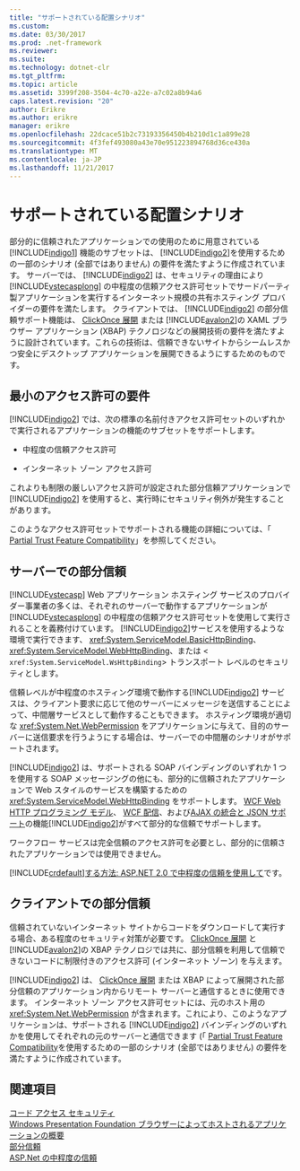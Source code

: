 ```yaml
---
title: "サポートされている配置シナリオ"
ms.custom: 
ms.date: 03/30/2017
ms.prod: .net-framework
ms.reviewer: 
ms.suite: 
ms.technology: dotnet-clr
ms.tgt_pltfrm: 
ms.topic: article
ms.assetid: 3399f208-3504-4c70-a22e-a7c02a8b94a6
caps.latest.revision: "20"
author: Erikre
ms.author: erikre
manager: erikre
ms.openlocfilehash: 22dcace51b2c73193356450b4b210d1c1a899e28
ms.sourcegitcommit: 4f3fef493080a43e70e951223894768d36ce430a
ms.translationtype: MT
ms.contentlocale: ja-JP
ms.lasthandoff: 11/21/2017
---
```

# <a name="supported-deployment-scenarios"></a>サポートされている配置シナリオ
部分的に信頼されたアプリケーションでの使用のために用意されている [!INCLUDE[indigo1](../../../../includes/indigo1-md.md)] 機能のサブセットは、 [!INCLUDE[indigo2](../../../../includes/indigo2-md.md)]を使用するための一部のシナリオ (全部ではありません) の要件を満たすように作成されています。 サーバーでは、 [!INCLUDE[indigo2](../../../../includes/indigo2-md.md)] は、セキュリティの理由により [!INCLUDE[vstecasplong](../../../../includes/vstecasplong-md.md)] の中程度の信頼アクセス許可セットでサードパーティ製アプリケーションを実行するインターネット規模の共有ホスティング プロバイダーの要件を満たします。 クライアントでは、 [!INCLUDE[indigo2](../../../../includes/indigo2-md.md)] の部分信頼サポート機能は、 [ClickOnce 展開](http://go.microsoft.com/fwlink/?LinkId=83712) または [!INCLUDE[avalon2](../../../../includes/avalon2-md.md)]の XAML ブラウザー アプリケーション (XBAP) テクノロジなどの展開技術の要件を満たすように設計されています。これらの技術は、信頼できないサイトからシームレスかつ安全にデスクトップ アプリケーションを展開できるようにするためのものです。  
  
## <a name="minimum-permission-requirements"></a>最小のアクセス許可の要件  
 [!INCLUDE[indigo2](../../../../includes/indigo2-md.md)] では、次の標準の名前付きアクセス許可セットのいずれかで実行されるアプリケーションの機能のサブセットをサポートします。  
  
-   中程度の信頼アクセス許可  
  
-   インターネット ゾーン アクセス許可  
  
 これよりも制限の厳しいアクセス許可が設定された部分信頼アプリケーションで [!INCLUDE[indigo2](../../../../includes/indigo2-md.md)] を使用すると、実行時にセキュリティ例外が発生することがあります。  
  
 このようなアクセス許可セットでサポートされる機能の詳細については、「 [Partial Trust Feature Compatibility](../../../../docs/framework/wcf/feature-details/partial-trust-feature-compatibility.md)」を参照してください。  
  
## <a name="partial-trust-on-the-server"></a>サーバーでの部分信頼  
 [!INCLUDE[vstecasp](../../../../includes/vstecasp-md.md)] Web アプリケーション ホスティング サービスのプロバイダー事業者の多くは、それぞれのサーバーで動作するアプリケーションが [!INCLUDE[vstecasplong](../../../../includes/vstecasplong-md.md)] の中程度の信頼アクセス許可セットを使用して実行されることを義務付けています。 [!INCLUDE[indigo2](../../../../includes/indigo2-md.md)]サービスを使用するような環境で実行できます、 <xref:System.ServiceModel.BasicHttpBinding>、 <xref:System.ServiceModel.WebHttpBinding>、または <<!--zz xref:System.ServiceModel.WsHttpBinding --> `xref:System.ServiceModel.WsHttpBinding`> トランスポート レベルのセキュリティとします。  
  
 信頼レベルが中程度のホスティング環境で動作する[!INCLUDE[indigo2](../../../../includes/indigo2-md.md)] サービスは、クライアント要求に応じて他のサーバーにメッセージを送信することによって、中間層サービスとして動作することもできます。 ホスティング環境が適切な <xref:System.Net.WebPermission> をアプリケーションに与えて、目的のサーバーに送信要求を行うようにする場合は、サーバーでの中間層のシナリオがサポートされます。  
  
 [!INCLUDE[indigo2](../../../../includes/indigo2-md.md)] は、サポートされる SOAP バインディングのいずれか 1 つを使用する SOAP メッセージングの他にも、部分的に信頼されたアプリケーションで Web スタイルのサービスを構築するための <xref:System.ServiceModel.WebHttpBinding> をサポートします。 [WCF Web HTTP プログラミング モデル](../../../../docs/framework/wcf/feature-details/wcf-web-http-programming-model.md)、 [WCF 配信](../../../../docs/framework/wcf/feature-details/wcf-syndication.md)、および[AJAX の統合と JSON サポート](../../../../docs/framework/wcf/feature-details/ajax-integration-and-json-support.md)の機能[!INCLUDE[indigo2](../../../../includes/indigo2-md.md)]がすべて部分的な信頼でサポートします。  
  
 ワークフロー サービスは完全信頼のアクセス許可を必要とし、部分的に信頼されたアプリケーションでは使用できません。  
  
 [!INCLUDE[crdefault](../../../../includes/crdefault-md.md)][する方法: ASP.NET 2.0 で中程度の信頼を使用して](http://go.microsoft.com/fwlink/?LinkId=84603)です。  
  
## <a name="partial-trust-on-the-client"></a>クライアントでの部分信頼  
 信頼されていないインターネット サイトからコードをダウンロードして実行する場合、ある程度のセキュリティ対策が必要です。 [ClickOnce 展開](http://go.microsoft.com/fwlink/?LinkId=83712) と [!INCLUDE[avalon2](../../../../includes/avalon2-md.md)]の XBAP テクノロジでは共に、部分信頼を利用して信頼できないコードに制限付きのアクセス許可 (インターネット ゾーン) を与えます。  
  
 [!INCLUDE[indigo2](../../../../includes/indigo2-md.md)] は、 [ClickOnce 展開](http://go.microsoft.com/fwlink/?LinkId=83712) または XBAP によって展開された部分信頼のアプリケーション内からリモート サーバーと通信するときに使用できます。 インターネット ゾーン アクセス許可セットには、元のホスト用の <xref:System.Net.WebPermission> が含まれます。これにより、このようなアプリケーションは、サポートされる [!INCLUDE[indigo2](../../../../includes/indigo2-md.md)] バインディングのいずれかを使用してそれぞれの元のサーバーと通信できます (「 [Partial Trust Feature Compatibility](../../../../docs/framework/wcf/feature-details/partial-trust-feature-compatibility.md)を使用するための一部のシナリオ (全部ではありません) の要件を満たすように作成されています。  
  
## <a name="see-also"></a>関連項目  
 [コード アクセス セキュリティ](http://go.microsoft.com/fwlink/?LinkId=83717)  
 [Windows Presentation Foundation ブラウザーによってホストされるアプリケーションの概要](http://go.microsoft.com/fwlink/?LinkId=98397)  
 [部分信頼](../../../../docs/framework/wcf/feature-details/partial-trust.md)  
 [ASP.Net の中程度の信頼](http://go.microsoft.com/fwlink/?LinkId=69328)

